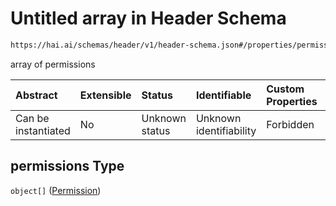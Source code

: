 # Untitled array in Header Schema

```txt
https://hai.ai/schemas/header/v1/header-schema.json#/properties/permissions
```

array of permissions

| Abstract            | Extensible | Status         | Identifiable            | Custom Properties | Additional Properties | Access Restrictions | Defined In                                                                                |
| :------------------ | :--------- | :------------- | :---------------------- | :---------------- | :-------------------- | :------------------ | :---------------------------------------------------------------------------------------- |
| Can be instantiated | No         | Unknown status | Unknown identifiability | Forbidden         | Allowed               | none                | [header.schema.json\*](../../schemas/header/v1/header.schema.json "open original schema") |

## permissions Type

`object[]` ([Permission](permission.md))
